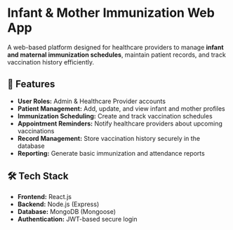 # Infant & Mother Immunization Web App

A web-based platform designed for healthcare providers to manage **infant and maternal immunization schedules**, maintain patient records, and track vaccination history efficiently.  

## 🚀 Features
- **User Roles:** Admin & Healthcare Provider accounts  
- **Patient Management:** Add, update, and view infant and mother profiles  
- **Immunization Scheduling:** Create and track vaccination schedules  
- **Appointment Reminders:** Notify healthcare providers about upcoming vaccinations  
- **Record Management:** Store vaccination history securely in the database  
- **Reporting:** Generate basic immunization and attendance reports  

## 🛠 Tech Stack
- **Frontend:** React.js  
- **Backend:** Node.js (Express)  
- **Database:** MongoDB (Mongoose)  
- **Authentication:** JWT-based secure login
